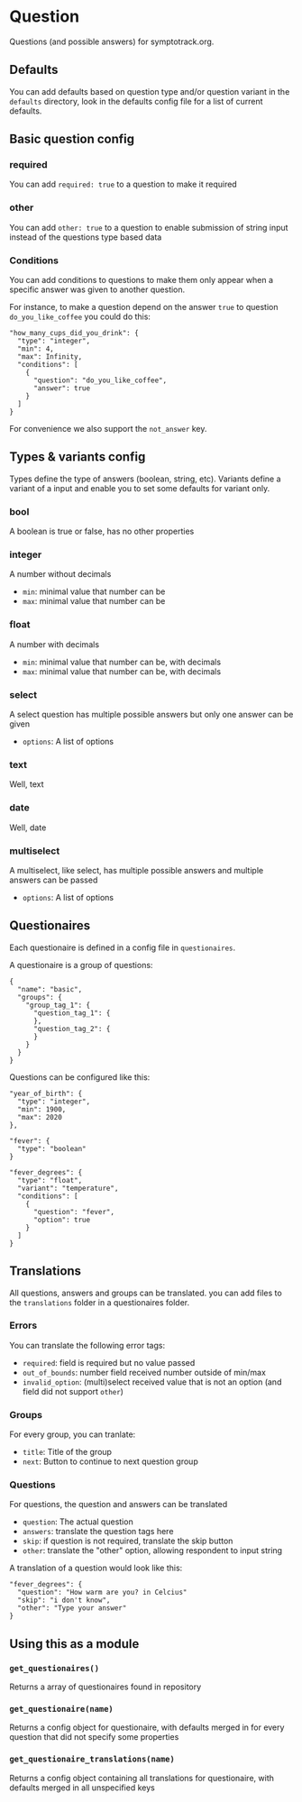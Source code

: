 # Question

Questions (and possible answers) for symptotrack.org.

## Defaults
You can add defaults based on question type and/or question variant in the `defaults` directory, look in the defaults config file for a list of current defaults.

## Basic question config

### required
You can add `required: true` to a question to make it required

### other
You can add `other: true` to a question to enable submission of string input instead of the questions type based data

### Conditions
You can add conditions to questions to make them only appear when a specific answer was given to another question.

For instance, to make a question depend on the answer `true` to question `do_you_like_coffee` you could do this:
```
"how_many_cups_did_you_drink": {
  "type": "integer",
  "min": 4,
  "max": Infinity,
  "conditions": [
    {
      "question": "do_you_like_coffee",
      "answer": true
    }
  ]
}
```

For convenience we also support the `not_answer` key.

## Types & variants config
Types define the type of answers (boolean, string, etc). Variants define a variant of a input and enable you to set some defaults for variant only.

### bool
A boolean is true or false, has no other properties

### integer
A number without decimals

- `min`: minimal value that number can be
- `max`: minimal value that number can be

### float
A number with decimals

- `min`: minimal value that number can be, with decimals
- `max`: minimal value that number can be, with decimals

### select
A select question has multiple possible answers but only one answer can be given

- `options`: A list of options

### text
Well, text

### date
Well, date

### multiselect
A multiselect, like select, has multiple possible answers and multiple answers can be passed

- `options`: A list of options


## Questionaires
Each questionaire is defined in a config file in `questionaires`. 

A questionaire is a group of questions:
```
{
  "name": "basic",
  "groups": {
    "group_tag_1": {
      "question_tag_1": {
      },
      "question_tag_2": {
      }
    }
  }
}
```

Questions can be configured like this:
```
"year_of_birth": {
  "type": "integer",
  "min": 1900,
  "max": 2020
},

"fever": {
  "type": "boolean"
}

"fever_degrees": {
  "type": "float",
  "variant": "temperature",
  "conditions": [
    {
      "question": "fever",
      "option": true
    }
  ]
}
```

## Translations
All questions, answers and groups can be translated. you can add files to the `translations` folder in a questionaires folder.

### Errors
You can translate the following error tags:

- `required`: field is required but no value passed
- `out_of_bounds`: number field received number outside of min/max
- `invalid_option`: (multi)select received value that is not an option (and field did not support `other`)

### Groups
For every group, you can tranlate:

- `title`: Title of the group
- `next`: Button to continue to next question group

### Questions
For questions, the question and answers can be translated

- `question`: The actual question
- `answers`: translate the question tags here
- `skip`: if question is not required, translate the skip button
- `other`: translate the "other" option, allowing respondent to input string

A translation of a question would look like this:
```
"fever_degrees": {
  "question": "How warm are you? in Celcius"
  "skip": "i don't know",
  "other": "Type your answer"
}
```

## Using this as a module

### `get_questionaires()`
Returns a array of questionaires found in repository

### `get_questionaire(name)`
Returns a config object for questionaire, with defaults merged in for every question that did not specify some properties

### `get_questionaire_translations(name)`
Returns a config object containing all translations for questionaire, with defaults merged in all unspecified keys

